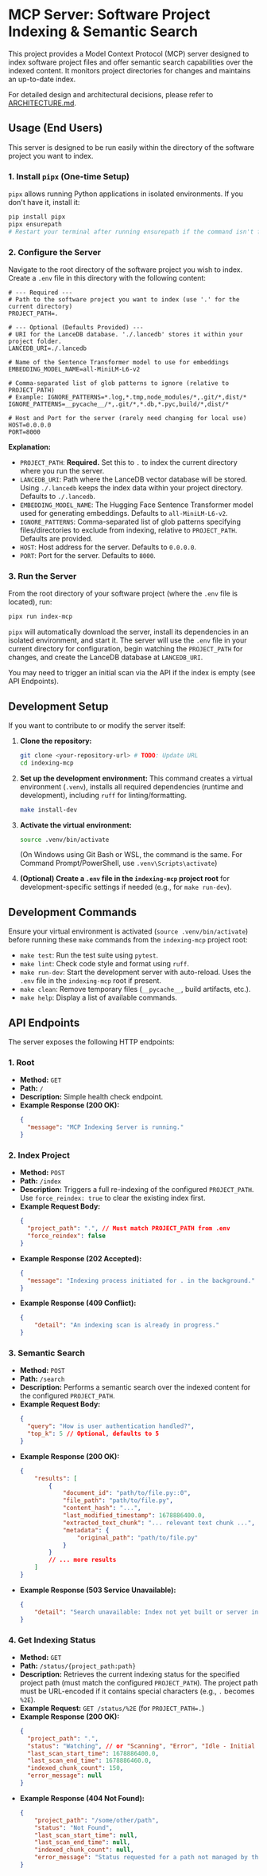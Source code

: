# MCP Server: Software Project Indexing & Semantic Search

This project provides a Model Context Protocol (MCP) server designed to index software project files and offer semantic search capabilities over the indexed content. It monitors project directories for changes and maintains an up-to-date index.

For detailed design and architectural decisions, please refer to [ARCHITECTURE.md](ARCHITECTURE.md).

## Usage (End Users)

This server is designed to be run easily within the directory of the software project you want to index.

### 1. Install `pipx` (One-time Setup)

`pipx` allows running Python applications in isolated environments. If you don't have it, install it:

```bash
pip install pipx
pipx ensurepath
# Restart your terminal after running ensurepath if the command isn't found
```

### 2. Configure the Server

Navigate to the root directory of the software project you wish to index. Create a `.env` file in this directory with the following content:

```dotenv
# --- Required ---
# Path to the software project you want to index (use '.' for the current directory)
PROJECT_PATH=.

# --- Optional (Defaults Provided) ---
# URI for the LanceDB database. './.lancedb' stores it within your project folder.
LANCEDB_URI=./.lancedb

# Name of the Sentence Transformer model to use for embeddings
EMBEDDING_MODEL_NAME=all-MiniLM-L6-v2

# Comma-separated list of glob patterns to ignore (relative to PROJECT_PATH)
# Example: IGNORE_PATTERNS=*.log,*.tmp,node_modules/*,.git/*,dist/*
IGNORE_PATTERNS=__pycache__/*,.git/*,*.db,*.pyc,build/*,dist/*

# Host and Port for the server (rarely need changing for local use)
HOST=0.0.0.0
PORT=8000
```

**Explanation:**

*   `PROJECT_PATH`: **Required.** Set this to `.` to index the current directory where you run the server.
*   `LANCEDB_URI`: Path where the LanceDB vector database will be stored. Using `./.lancedb` keeps the index data within your project directory. Defaults to `./.lancedb`.
*   `EMBEDDING_MODEL_NAME`: The Hugging Face Sentence Transformer model used for generating embeddings. Defaults to `all-MiniLM-L6-v2`.
*   `IGNORE_PATTERNS`: Comma-separated list of glob patterns specifying files/directories to exclude from indexing, relative to `PROJECT_PATH`. Defaults are provided.
*   `HOST`: Host address for the server. Defaults to `0.0.0.0`.
*   `PORT`: Port for the server. Defaults to `8000`.

### 3. Run the Server

From the root directory of your software project (where the `.env` file is located), run:

```bash
pipx run index-mcp
```

`pipx` will automatically download the server, install its dependencies in an isolated environment, and start it. The server will use the `.env` file in your current directory for configuration, begin watching the `PROJECT_PATH` for changes, and create the LanceDB database at `LANCEDB_URI`.

You may need to trigger an initial scan via the API if the index is empty (see API Endpoints).

## Development Setup

If you want to contribute to or modify the server itself:

1.  **Clone the repository:**
    ```bash
    git clone <your-repository-url> # TODO: Update URL
    cd indexing-mcp
    ```
2.  **Set up the development environment:**
    This command creates a virtual environment (`.venv`), installs all required dependencies (runtime and development), including `ruff` for linting/formatting.
    ```bash
    make install-dev
    ```
3.  **Activate the virtual environment:**
    ```bash
    source .venv/bin/activate
    ```
    (On Windows using Git Bash or WSL, the command is the same. For Command Prompt/PowerShell, use `.venv\Scripts\activate`)

4.  **(Optional) Create a `.env` file in the `indexing-mcp` project root** for development-specific settings if needed (e.g., for `make run-dev`).

## Development Commands

Ensure your virtual environment is activated (`source .venv/bin/activate`) before running these `make` commands from the `indexing-mcp` project root:

*   `make test`: Run the test suite using `pytest`.
*   `make lint`: Check code style and format using `ruff`.
*   `make run-dev`: Start the development server with auto-reload. Uses the `.env` file in the `indexing-mcp` root if present.
*   `make clean`: Remove temporary files (`__pycache__`, build artifacts, etc.).
*   `make help`: Display a list of available commands.

## API Endpoints

The server exposes the following HTTP endpoints:

### 1. Root

*   **Method:** `GET`
*   **Path:** `/`
*   **Description:** Simple health check endpoint.
*   **Example Response (200 OK):**
    ```json
    {
      "message": "MCP Indexing Server is running."
    }
    ```

### 2. Index Project

*   **Method:** `POST`
*   **Path:** `/index`
*   **Description:** Triggers a full re-indexing of the configured `PROJECT_PATH`. Use `force_reindex: true` to clear the existing index first.
*   **Example Request Body:**
    ```json
    {
      "project_path": ".", // Must match PROJECT_PATH from .env
      "force_reindex": false
    }
    ```
*   **Example Response (202 Accepted):**
    ```json
    {
      "message": "Indexing process initiated for . in the background."
    }
    ```
*   **Example Response (409 Conflict):**
    ```json
    {
        "detail": "An indexing scan is already in progress."
    }
    ```

### 3. Semantic Search

*   **Method:** `POST`
*   **Path:** `/search`
*   **Description:** Performs a semantic search over the indexed content for the configured `PROJECT_PATH`.
*   **Example Request Body:**
    ```json
    {
      "query": "How is user authentication handled?",
      "top_k": 5 // Optional, defaults to 5
    }
    ```
*   **Example Response (200 OK):**
    ```json
    {
        "results": [
            {
                "document_id": "path/to/file.py::0",
                "file_path": "path/to/file.py",
                "content_hash": "...",
                "last_modified_timestamp": 1678886400.0,
                "extracted_text_chunk": "... relevant text chunk ...",
                "metadata": {
                    "original_path": "path/to/file.py"
                }
            }
            // ... more results
        ]
    }
    ```
*   **Example Response (503 Service Unavailable):**
    ```json
    {
        "detail": "Search unavailable: Index not yet built or server initializing."
    }
    ```

### 4. Get Indexing Status

*   **Method:** `GET`
*   **Path:** `/status/{project_path:path}`
*   **Description:** Retrieves the current indexing status for the specified project path (must match the configured `PROJECT_PATH`). The project path must be URL-encoded if it contains special characters (e.g., `.` becomes `%2E`).
*   **Example Request:** `GET /status/%2E` (for `PROJECT_PATH=.`)
*   **Example Response (200 OK):**
    ```json
    {
      "project_path": ".",
      "status": "Watching", // or "Scanning", "Error", "Idle - Initial Scan Required"
      "last_scan_start_time": 1678886400.0,
      "last_scan_end_time": 1678886460.0,
      "indexed_chunk_count": 150,
      "error_message": null
    }
    ```
*   **Example Response (404 Not Found):**
    ```json
    {
        "project_path": "/some/other/path",
        "status": "Not Found",
        "last_scan_start_time": null,
        "last_scan_end_time": null,
        "indexed_chunk_count": null,
        "error_message": "Status requested for a path not managed by this server instance."
    }